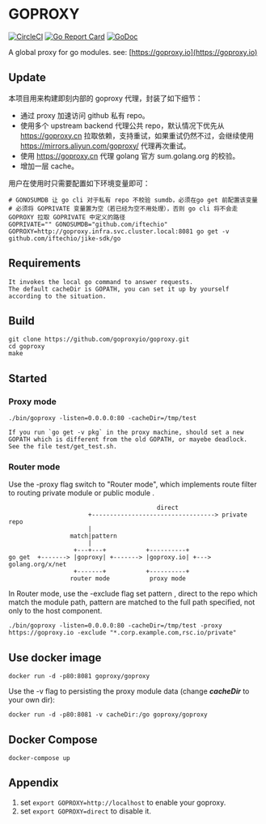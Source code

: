 # GOPROXY

[![CircleCI](https://circleci.com/gh/goproxyio/goproxy.svg?style=svg)](https://circleci.com/gh/goproxyio/goproxy)
[![Go Report Card](https://goreportcard.com/badge/github.com/goproxyio/goproxy)](https://goreportcard.com/report/github.com/goproxyio/goproxy)
[![GoDoc](https://godoc.org/github.com/goproxyio/goproxy?status.svg)](https://godoc.org/github.com/goproxyio/goproxy)

A global proxy for go modules. see: [https://goproxy.io](https://goproxy.io)

## Update

本项目用来构建即刻内部的 goproxy 代理，封装了如下细节：

- 通过 proxy 加速访问 github 私有 repo。
- 使用多个 upstream backend 代理公共 repo，默认情况下优先从 https://goproxy.cn 拉取依赖，支持重试，如果重试仍然不过，会继续使用 https://mirrors.aliyun.com/goproxy/ 代理再次重试。
- 使用 https://goproxy.cn 代理 golang 官方 sum.golang.org 的校验。
- 增加一层 cache。

用户在使用时只需要配置如下环境变量即可：

```shell
# GONOSUMDB 让 go cli 对于私有 repo 不校验 sumdb，必须在go get 前配置该变量
# 必须将 GOPRIVATE 变量置为空（若已经为空不用处理），否则 go cli 将不会走 GOPROXY 拉取 GOPRIVATE 中定义的路径
GOPRIVATE="" GONOSUMDB="github.com/iftechio" GOPROXY=http://goproxy.infra.svc.cluster.local:8081 go get -v github.com/iftechio/jike-sdk/go
```

## Requirements
    It invokes the local go command to answer requests.
    The default cacheDir is GOPATH, you can set it up by yourself according to the situation.

## Build
    git clone https://github.com/goproxyio/goproxy.git
    cd goproxy
    make

## Started


### Proxy mode    
    
    ./bin/goproxy -listen=0.0.0.0:80 -cacheDir=/tmp/test

    If you run `go get -v pkg` in the proxy machine, should set a new GOPATH which is different from the old GOPATH, or mayebe deadlock.
    See the file test/get_test.sh.

### Router mode    

Use the -proxy flag switch to "Router mode", which 
implements route filter to routing private module 
or public module .

```
                                         direct
                      +----------------------------------> private repo
                      |
                 match|pattern
                      |
                  +---+---+           +----------+
go get  +-------> |goproxy| +-------> |goproxy.io| +---> golang.org/x/net
                  +-------+           +----------+
                 router mode           proxy mode
```

In Router mode, use the -exclude flag set pattern , direct to the repo which 
match the module path, pattern are matched to the full path specified, not only 
to the host component.

    ./bin/goproxy -listen=0.0.0.0:80 -cacheDir=/tmp/test -proxy https://goproxy.io -exclude "*.corp.example.com,rsc.io/private"

## Use docker image

    docker run -d -p80:8081 goproxy/goproxy

Use the -v flag to persisting the proxy module data (change ___cacheDir___ to your own dir):

    docker run -d -p80:8081 -v cacheDir:/go goproxy/goproxy

## Docker Compose

    docker-compose up

## Appendix

1. set `export GOPROXY=http://localhost` to enable your goproxy.
2. set `export GOPROXY=direct` to disable it.
